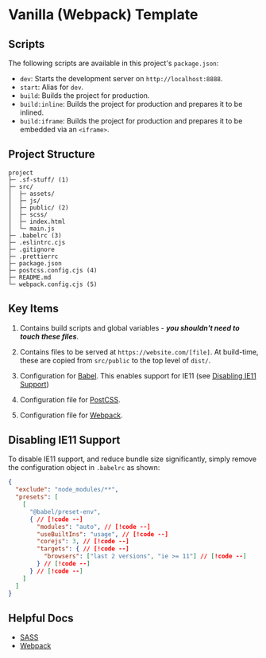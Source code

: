 # Vanilla (Webpack) Template

## Scripts

The following scripts are available in this project's `package.json`:

- `dev`: Starts the development server on `http://localhost:8888`.
- `start`: Alias for `dev`.
- `build`: Builds the project for production.
- `build:inline`: Builds the project for production and prepares it to be inlined.
- `build:iframe`: Builds the project for production and prepares it to be embedded via an `<iframe>`.

## Project Structure

```
project
├─ .sf-stuff/ (1)
├─ src/
│  ├─ assets/
│  ├─ js/
│  ├─ public/ (2)
│  ├─ scss/
│  ├─ index.html
│  └─ main.js
├─ .babelrc (3)
├─ .eslintrc.cjs
├─ .gitignore
├─ .prettierrc
├─ package.json
├─ postcss.config.cjs (4)
├─ README.md
└─ webpack.config.cjs (5)
```

## Key Items

1. Contains build scripts and global variables - _**you shouldn't need to touch these files**_.

2. Contains files to be served at `https://website.com/[file]`. At build-time, these are copied from `src/public` to the top level of `dist/`.

3. Configuration for [Babel](https://babeljs.io/docs/en/). This enables support for IE11 (see [Disabling IE11 Support](#disabling-ie11-support))

4. Configuration file for [PostCSS](https://postcss.org/).

5. Configuration file for [Webpack](https://webpack.js.org/).

## Disabling IE11 Support

To disable IE11 support, and reduce bundle size significantly, simply remove the configuration object in `.babelrc` as shown:

<!-- prettier-ignore -->
```json
{
  "exclude": "node_modules/**",
  "presets": [
    [
      "@babel/preset-env",
      { // [!code --]
        "modules": "auto", // [!code --]
        "useBuiltIns": "usage", // [!code --]
        "corejs": 3, // [!code --]
        "targets": { // [!code --]
          "browsers": ["last 2 versions", "ie >= 11"] // [!code --]
        } // [!code --]
      } // [!code --]
    ]
  ]
}
```

## Helpful Docs

- [SASS](https://sass-lang.com/documentation/)
- [Webpack](https://webpack.js.org/)
